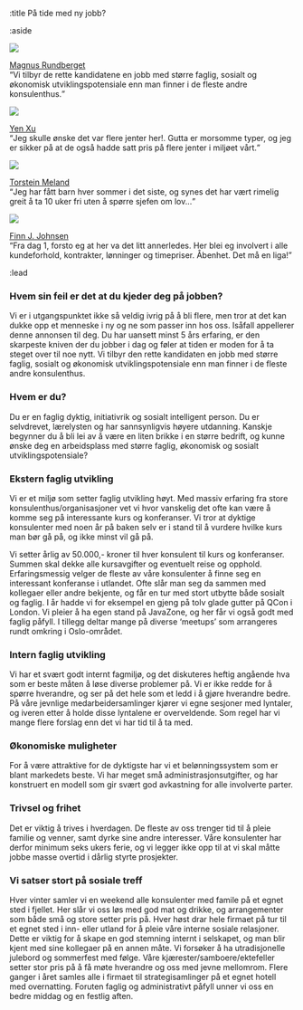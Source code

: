 :title På tide med ny jobb?

:aside

<a href="/magnus/"><img src="/photos/people/magnus/side-profile-cropped.jpg"></a>

[Magnus Rundberget](/magnus/) <br>
<q>Vi tilbyr de rette kandidatene en jobb med større faglig, sosialt og økonomisk
utviklingspotensiale enn man finner i de fleste andre konsulenthus.</q>

<a href="/yen/"><img src="/photos/people/yen/side-profile-cropped.jpg"></a>

[Yen Xu](/yen/) <br>
<q>Jeg skulle ønske det var flere jenter her!. Gutta er morsomme typer, og jeg er
sikker på at de også hadde satt pris på flere jenter i miljøet vårt.</q>

<a href="/torstein/"><img src="/photos/people/torstein/side-profile-cropped.jpg"></a>

[Torstein Meland](/torstein/) <br>
<q>Jeg har fått barn hver sommer i det siste, og synes det har vært rimelig greit
å ta 10 uker fri uten å spørre sjefen om lov...</q>

<a href="/finn/"><img src="/photos/people/finn/side-profile-cropped.jpg"></a>

[Finn J. Johnsen](/finn/) <br>
<q>Fra dag 1, forsto eg at her va det litt annerledes. Her blei eg involvert i
alle kundeforhold, kontrakter, lønninger og timepriser. Åbenhet. Det må en
liga!</q>

:lead

### Hvem sin feil er det at du kjeder deg på jobben?

Vi er i utgangspunktet ikke så veldig ivrig på å bli flere, men tror at det kan
dukke opp et menneske i ny og ne som passer inn hos oss. Isåfall appellerer
denne annonsen til deg. Du har uansett minst 5 års erfaring, er den skarpeste
kniven der du jobber i dag og føler at tiden er moden for å ta steget over til
noe nytt. Vi tilbyr den rette kandidaten en jobb med større faglig, sosialt og
økonomisk utviklingspotensiale enn man finner i de fleste andre konsulenthus.

### Hvem er du?

Du er en faglig dyktig, initiativrik og sosialt intelligent person. Du er
selvdrevet, lærelysten og har sannsynligvis høyere utdanning. Kanskje begynner
du å bli lei av å være en liten brikke i en større bedrift, og kunne ønske deg
en arbeidsplass med større faglig, økonomisk og sosialt utviklingspotensiale?

### Ekstern faglig utvikling

Vi er et miljø som setter faglig utvikling høyt. Med massiv erfaring fra store
konsulenthus/organisasjoner vet vi hvor vanskelig det ofte kan være å komme seg
på interessante kurs og konferanser. Vi tror at dyktige konsulenter med noen år
på baken selv er i stand til å vurdere hvilke kurs man bør gå på, og ikke minst
vil gå på.

Vi setter årlig av 50.000,- kroner til hver konsulent til kurs og konferanser.
Summen skal dekke alle kursavgifter og eventuelt reise og opphold.
Erfaringsmessig velger de fleste av våre konsulenter å finne seg en interessant
konferanse i utlandet. Ofte slår man seg da sammen med kollegaer eller andre
bekjente, og får en tur med stort utbytte både sosialt og faglig. I år hadde vi
for eksempel en gjeng på tolv glade gutter på QCon i London. Vi pleier å ha egen
stand på JavaZone, og her får vi også godt med faglig påfyll. I tillegg deltar
mange på diverse ‘meetups’ som arrangeres rundt omkring i Oslo-området.

### Intern faglig utvikling

Vi har et svært godt internt fagmiljø, og det diskuteres heftig angående hva som
er beste måten å løse diverse problemer på. Vi er ikke redde for å spørre
hverandre, og ser på det hele som et ledd i å gjøre hverandre bedre. På våre
jevnlige medarbeidersamlinger kjører vi egne sesjoner med lyntaler, og iveren
etter å holde disse lyntalene er overveldende. Som regel har vi mange flere
forslag enn det vi har tid til å ta med.

### Økonomiske muligheter

For å være attraktive for de dyktigste har vi et belønningssystem som er blant
markedets beste. Vi har meget små administrasjonsutgifter, og har konstruert en
modell som gir svært god avkastning for alle involverte parter.

### Trivsel og frihet

Det er viktig å trives i hverdagen. De fleste av oss trenger tid til å pleie
familie og venner, samt dyrke sine andre interesser. Våre konsulenter har derfor
minimum seks ukers ferie, og vi legger ikke opp til at vi skal måtte jobbe masse
overtid i dårlig styrte prosjekter.

### Vi satser stort på sosiale treff

Hver vinter samler vi en weekend alle konsulenter med famile på et egnet sted i
fjellet. Her slår vi oss løs med god mat og drikke, og arrangementer som både
små og store setter pris på. Hver høst drar hele firmaet på tur til et egnet
sted i inn- eller utland for å pleie våre interne sosiale relasjoner. Dette er
viktig for å skape en god stemning internt i selskapet, og man blir kjent med
sine kollegaer på en annen måte. Vi forsøker å ha utradisjonelle julebord og
sommerfest med følge. Våre kjærester/samboere/ektefeller setter stor pris på å
få møte hverandre og oss med jevne mellomrom. Flere ganger i året samles alle i
firmaet til strategisamlinger på et egnet hotell med overnatting. Foruten faglig
og administrativt påfyll unner vi oss en bedre middag og en festlig aften.
